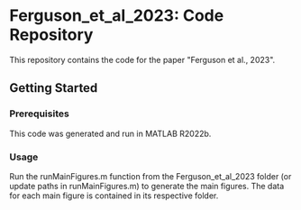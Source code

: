 # Ferguson_et_al_2023: Code Repository

This repository contains the code for the paper "Ferguson et al., 2023".  

## Getting Started

### Prerequisites 

This code was generated and run in MATLAB R2022b. 

### Usage

Run the runMainFigures.m function from the Ferguson_et_al_2023 folder (or update paths in runMainFigures.m) to generate the main figures.  The data for each main figure is contained in its respective folder.  
